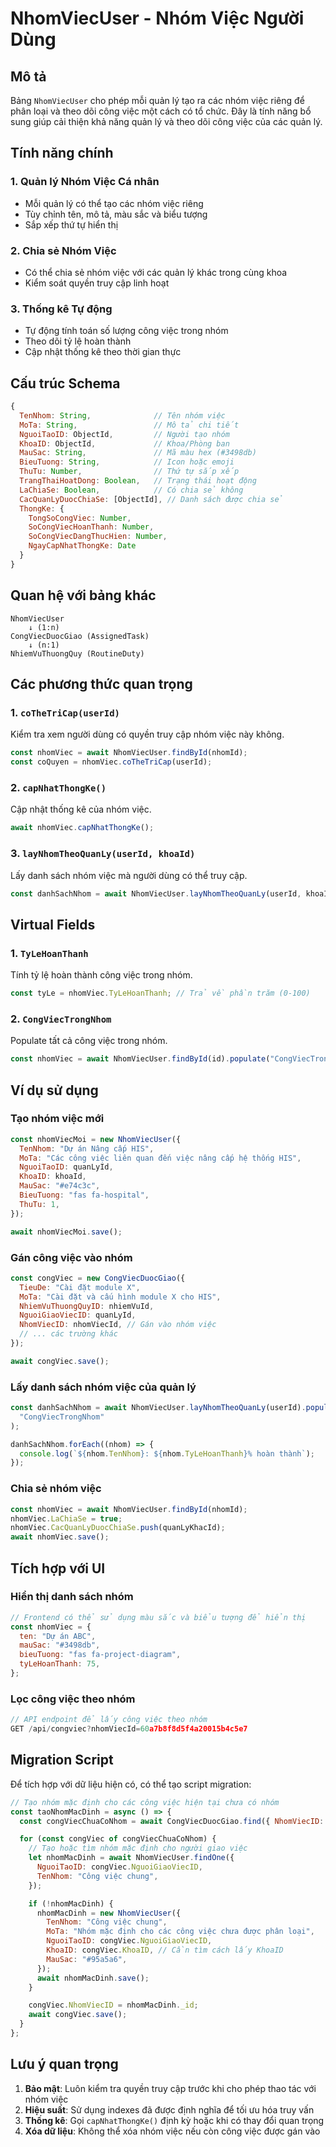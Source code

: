 # NhomViecUser - Nhóm Việc Người Dùng

## Mô tả

Bảng `NhomViecUser` cho phép mỗi quản lý tạo ra các nhóm việc riêng để phân loại và theo dõi công việc một cách có tổ chức. Đây là tính năng bổ sung giúp cải thiện khả năng quản lý và theo dõi công việc của các quản lý.

## Tính năng chính

### 1. Quản lý Nhóm Việc Cá nhân

- Mỗi quản lý có thể tạo các nhóm việc riêng
- Tùy chỉnh tên, mô tả, màu sắc và biểu tượng
- Sắp xếp thứ tự hiển thị

### 2. Chia sẻ Nhóm Việc

- Có thể chia sẻ nhóm việc với các quản lý khác trong cùng khoa
- Kiểm soát quyền truy cập linh hoạt

### 3. Thống kê Tự động

- Tự động tính toán số lượng công việc trong nhóm
- Theo dõi tỷ lệ hoàn thành
- Cập nhật thống kê theo thời gian thực

## Cấu trúc Schema

```javascript
{
  TenNhom: String,              // Tên nhóm việc
  MoTa: String,                 // Mô tả chi tiết
  NguoiTaoID: ObjectId,         // Người tạo nhóm
  KhoaID: ObjectId,             // Khoa/Phòng ban
  MauSac: String,               // Mã màu hex (#3498db)
  BieuTuong: String,            // Icon hoặc emoji
  ThuTu: Number,                // Thứ tự sắp xếp
  TrangThaiHoatDong: Boolean,   // Trạng thái hoạt động
  LaChiaSe: Boolean,            // Có chia sẻ không
  CacQuanLyDuocChiaSe: [ObjectId], // Danh sách được chia sẻ
  ThongKe: {
    TongSoCongViec: Number,
    SoCongViecHoanThanh: Number,
    SoCongViecDangThucHien: Number,
    NgayCapNhatThongKe: Date
  }
}
```

## Quan hệ với bảng khác

```
NhomViecUser
    ↓ (1:n)
CongViecDuocGiao (AssignedTask)
    ↓ (n:1)
NhiemVuThuongQuy (RoutineDuty)
```

## Các phương thức quan trọng

### 1. `coTheTriCap(userId)`

Kiểm tra xem người dùng có quyền truy cập nhóm việc này không.

```javascript
const nhomViec = await NhomViecUser.findById(nhomId);
const coQuyen = nhomViec.coTheTriCap(userId);
```

### 2. `capNhatThongKe()`

Cập nhật thống kê của nhóm việc.

```javascript
await nhomViec.capNhatThongKe();
```

### 3. `layNhomTheoQuanLy(userId, khoaId)`

Lấy danh sách nhóm việc mà người dùng có thể truy cập.

```javascript
const danhSachNhom = await NhomViecUser.layNhomTheoQuanLy(userId, khoaId);
```

## Virtual Fields

### 1. `TyLeHoanThanh`

Tính tỷ lệ hoàn thành công việc trong nhóm.

```javascript
const tyLe = nhomViec.TyLeHoanThanh; // Trả về phần trăm (0-100)
```

### 2. `CongViecTrongNhom`

Populate tất cả công việc trong nhóm.

```javascript
const nhomViec = await NhomViecUser.findById(id).populate("CongViecTrongNhom");
```

## Ví dụ sử dụng

### Tạo nhóm việc mới

```javascript
const nhomViecMoi = new NhomViecUser({
  TenNhom: "Dự án Nâng cấp HIS",
  MoTa: "Các công việc liên quan đến việc nâng cấp hệ thống HIS",
  NguoiTaoID: quanLyId,
  KhoaID: khoaId,
  MauSac: "#e74c3c",
  BieuTuong: "fas fa-hospital",
  ThuTu: 1,
});

await nhomViecMoi.save();
```

### Gán công việc vào nhóm

```javascript
const congViec = new CongViecDuocGiao({
  TieuDe: "Cài đặt module X",
  MoTa: "Cài đặt và cấu hình module X cho HIS",
  NhiemVuThuongQuyID: nhiemVuId,
  NguoiGiaoViecID: quanLyId,
  NhomViecID: nhomViecId, // Gán vào nhóm việc
  // ... các trường khác
});

await congViec.save();
```

### Lấy danh sách nhóm việc của quản lý

```javascript
const danhSachNhom = await NhomViecUser.layNhomTheoQuanLy(userId).populate(
  "CongViecTrongNhom"
);

danhSachNhom.forEach((nhom) => {
  console.log(`${nhom.TenNhom}: ${nhom.TyLeHoanThanh}% hoàn thành`);
});
```

### Chia sẻ nhóm việc

```javascript
const nhomViec = await NhomViecUser.findById(nhomId);
nhomViec.LaChiaSe = true;
nhomViec.CacQuanLyDuocChiaSe.push(quanLyKhacId);
await nhomViec.save();
```

## Tích hợp với UI

### Hiển thị danh sách nhóm

```javascript
// Frontend có thể sử dụng màu sắc và biểu tượng để hiển thị
const nhomViec = {
  ten: "Dự án ABC",
  mauSac: "#3498db",
  bieuTuong: "fas fa-project-diagram",
  tyLeHoanThanh: 75,
};
```

### Lọc công việc theo nhóm

```javascript
// API endpoint để lấy công việc theo nhóm
GET /api/congviec?nhomViecId=60a7b8f8d5f4a20015b4c5e7
```

## Migration Script

Để tích hợp với dữ liệu hiện có, có thể tạo script migration:

```javascript
// Tạo nhóm mặc định cho các công việc hiện tại chưa có nhóm
const taoNhomMacDinh = async () => {
  const congViecChuaCoNhom = await CongViecDuocGiao.find({ NhomViecID: null });

  for (const congViec of congViecChuaCoNhom) {
    // Tạo hoặc tìm nhóm mặc định cho người giao việc
    let nhomMacDinh = await NhomViecUser.findOne({
      NguoiTaoID: congViec.NguoiGiaoViecID,
      TenNhom: "Công việc chung",
    });

    if (!nhomMacDinh) {
      nhomMacDinh = new NhomViecUser({
        TenNhom: "Công việc chung",
        MoTa: "Nhóm mặc định cho các công việc chưa được phân loại",
        NguoiTaoID: congViec.NguoiGiaoViecID,
        KhoaID: congViec.KhoaID, // Cần tìm cách lấy KhoaID
        MauSac: "#95a5a6",
      });
      await nhomMacDinh.save();
    }

    congViec.NhomViecID = nhomMacDinh._id;
    await congViec.save();
  }
};
```

## Lưu ý quan trọng

1. **Bảo mật**: Luôn kiểm tra quyền truy cập trước khi cho phép thao tác với nhóm việc
2. **Hiệu suất**: Sử dụng indexes đã được định nghĩa để tối ưu hóa truy vấn
3. **Thống kê**: Gọi `capNhatThongKe()` định kỳ hoặc khi có thay đổi quan trọng
4. **Xóa dữ liệu**: Không thể xóa nhóm việc nếu còn công việc được gán vào
